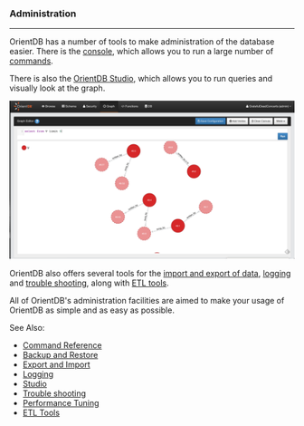 <!-- proofread 2015-01-06 SAM -->

### Administration
_____

OrientDB has a number of tools to make administration of the database easier. There is the [console](Tutorial-Run-the-console.md), which allows you to run a large number of [commands](Console-Commands.md).

There is also the [OrientDB Studio](Home-page.md), which allows you to run queries and visually look at the graph. 

![GraphEditor](images/GraphEditor.png)

OrientDB also offers several tools for the [import and export of data](Export-and-Import.md), [logging](Logging.md) and [trouble shooting](Troubleshooting.md), along with [ETL tools](ETL-Introduction.md). 

All of OrientDB's administration facilities are aimed to make your usage of OrientDB as simple and as easy as possible. 

See Also:

- [Command Reference](Console-Commands.md)
- [Backup and Restore](Backup-and-Restore.md)
- [Export and Import](Export-and-Import.md)
- [Logging](Logging.md)
- [Studio](Home-page.md)
- [Trouble shooting](Troubleshooting.md)
- [Performance Tuning](Performance-Tuning.md)
- [ETL Tools](ETL-Introduction.md)